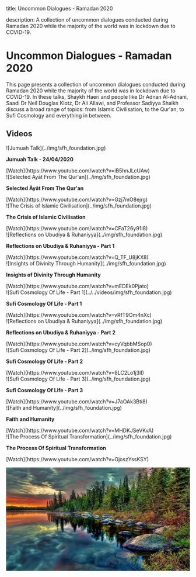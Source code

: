 title: Uncommon Dialogues - Ramadan 2020

description: A collection of uncommon dialogues conducted during Ramadan 2020 while the majority of the world was in lockdown due to COVID-19.

# Uncommon Dialogues - Ramadan 2020

This page presents a collection of uncommon dialogues conducted during Ramadan 2020 while the majority of the world was in lockdown due to COVID-19. In these talks, Shaykh Haeri and people like Dr Adnan Al-Adnani, Saadi Dr Neil Douglas Klotz, Dr Ali Allawi, and Professor Sadiyya Shaikh discuss a broad range of topics: from Islamic Civilisation, to the Qur'an, to Sufi Cosmology and everything in between.

## Videos

<div markdown="1" class="card video sidebar center gemoji center-content">

<div markdown="2" class="video-image">
![Jumuah Talk](../img/sfh_foundation.jpg)
</div>

**Jumuah Talk - 24/04/2020**

<div markdown="3" class="video-link">
[Watch](https://www.youtube.com/watch?v=iB5hnJLcUAw)
</div>

</div>

<div markdown="1" class="card video sidebar center gemoji center-content">

<div markdown="2" class="video-image">
![Selected Āyāt From The Qur'an](../img/sfh_foundation.jpg)
</div>

**Selected Āyāt From The Qur'an**

<div markdown="3" class="video-link">
[Watch](https://www.youtube.com/watch?v=Gzj7mO8ejrg)
</div>

</div>

<div markdown="1" class="card video sidebar center gemoji center-content">

<div markdown="2" class="video-image">
![The Crisis of Islamic Civilisation](../img/sfh_foundation.jpg)
</div>

**The Crisis of Islamic Civilisation**

<div markdown="3" class="video-link">
[Watch](https://www.youtube.com/watch?v=CFaT26y91I8)
</div>

</div>

<div markdown="1" class="card video sidebar center gemoji center-content">

<div markdown="2" class="video-image">
![Reflections on Ubudiya & Ruhaniyya](../img/sfh_foundation.jpg)
</div>

**Reflections on Ubudiya & Ruhaniyya - Part 1**

<div markdown="3" class="video-link">
[Watch](https://www.youtube.com/watch?v=Q_TF_U8jKX8)
</div>

</div>

<div markdown="1" class="card video sidebar center gemoji center-content">

<div markdown="2" class="video-image">
![Insights of Divinity Through Humanity](../img/sfh_foundation.jpg)
</div>

**Insights of Divinity Through Humanity**

<div markdown="3" class="video-link">
[Watch](https://www.youtube.com/watch?v=mEDEk0Pjato)
</div>

</div>

<div markdown="1" class="card video sidebar center gemoji center-content">

<div markdown="2" class="video-image">
![Sufi Cosmology Of Life - Part 1](../../videos/img/sfh_foundation.jpg)
</div>

**Sufi Cosmology Of Life - Part 1**

<div markdown="3" class="video-link">
[Watch](https://www.youtube.com/watch?v=vRfT9Om4nXc)
</div>

</div>

<div markdown="1" class="card video sidebar center gemoji center-content">

<div markdown="2" class="video-image">
![Reflections on Ubudiya & Ruhaniyya](../img/sfh_foundation.jpg)
</div>

**Reflections on Ubudiya & Ruhaniyya - Part 2**

<div markdown="3" class="video-link">
[Watch](https://www.youtube.com/watch?v=cyVqbbMSop0)
</div>

</div>

<div markdown="1" class="card video sidebar center gemoji center-content">

<div markdown="2" class="video-image">
![Sufi Cosmology Of Life - Part 2](../img/sfh_foundation.jpg)
</div>

**Sufi Cosmology Of Life - Part 2**

<div markdown="3" class="video-link">
[Watch](https://www.youtube.com/watch?v=8LC2Lo1j3lI)
</div>

</div>

<div markdown="1" class="card video sidebar center gemoji center-content">

<div markdown="2" class="video-image">
![Sufi Cosmology Of Life - Part 3](../img/sfh_foundation.jpg)
</div>

**Sufi Cosmology Of Life - Part 3**

<div markdown="3" class="video-link">
[Watch](https://www.youtube.com/watch?v=J7aOAk3Bti8)
</div>

</div>

<div markdown="1" class="card video sidebar center gemoji center-content">

<div markdown="2" class="video-image">
![Faith and Humanity](../img/sfh_foundation.jpg)
</div>

**Faith and Humanity**

<div markdown="3" class="video-link">
[Watch](https://www.youtube.com/watch?v=MHDKJSeVKvA)
</div>

</div>

<div markdown="1" class="card video sidebar center gemoji center-content">

<div markdown="2" class="video-image">
![The Process Of Spiritual Transformation](../img/sfh_foundation.jpg)
</div>

**The Process Of Spiritual Transformation**

<div markdown="3" class="video-link">
[Watch](https://www.youtube.com/watch?v=OjoszYssKSY)
</div>

</div>

<div markdown="1" class="clear"></div>

![Aphorims Begin](../../assets/images/14.jpg)